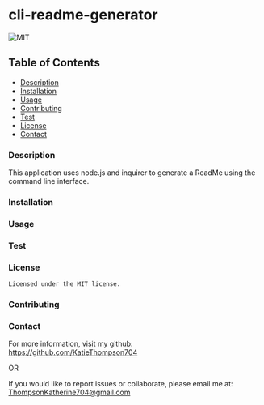 # cli-readme-generator

![MIT](https://img.shields.io/badge/license-MIT-blue)

## Table of Contents
- [Description](#description)
- [Installation](#installation)
- [Usage](#usage)
- [Contributing](#contributing)
- [Test](#test)
- [License](#license)
- [Contact](#contact)



### Description 
This application uses node.js and inquirer to generate a ReadMe using the command line interface.

### Installation

### Usage


### Test

### License
    Licensed under the MIT license.

### Contributing


### Contact
For more information, visit my github: https://github.com/KatieThompson704

OR

If you would like to report issues or collaborate, please email me at: [ThompsonKatherine704@gmail.com](mailto:ThompsonKatherine704@gmail.com)

